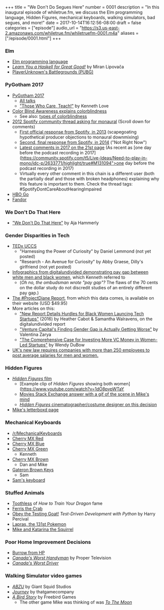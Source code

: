 +++
title = "We Don't Do Segues Here"
number = 0001
description = "In this inaugural episode of whiletrue.fm, we discuss the Elm programming language, Hidden Figures, mechanical keyboards, walking simulators, bad segues, and more!"
date = 2017-10-14T16:12:56-08:00
draft = false
categories = ["episode"]
audio_url = "https://s3.us-east-2.amazonaws.com/whiletrue.fm/whiletruefm-0001.m4a"
aliases = ["/episode/0001.html"]
+++

### Elm

* [Elm programming language](https://elm-lang.org)
* [_Learn You a Haskell for Great Good!_](https://learnyouahaskell.com) by Miran Lipovača
* [PlayerUnknown's Battlegrounds (PUBG)](https://www.playbattlegrounds.com/main.pu)

### PyGotham 2017

* [PyGotham 2017](https://2017.pygotham.org)
    * [All talks](https://2017.pygotham.org/talks/)
    * ["Those Who Care, Teach!"](https://2017.pygotham.org/talks/those-who-care-teach/) by Kenneth Love
* [Color Blind Awareness explains colorblindness](http://www.colourblindawareness.org/colour-blindness/)
    * See also: [types of colorblindness](http://www.colourblindawareness.org/colour-blindness/types-of-colour-blindness/)
* [2012 Spotify community thread asking for monaural](https://community.spotify.com/t5/Live-Ideas/Need-to-play-in-mono/idi-p/17377) (Scroll down for comments)
    * [First official response from Spotify, in 2013](https://community.spotify.com/t5/Live-Ideas/Need-to-play-in-mono/idc-p/80413/highlight/true#M15670) (scapegoating hypothetical producer objections to monaural downmixing)
    * [Second, final response from Spotify, in 2014](https://community.spotify.com/t5/Live-Ideas/Need-to-play-in-mono/idc-p/894271/highlight/true#M15740) ("Not Right Now")
    * [Latest comments in 2017 on the 21st page](https://community.spotify.com/t5/Live-Ideas/Need-to-play-in-mono/idi-p/17377/page/21#comments) (As recent as [one day before the podcast recording in 2017](https://community.spotify.com/t5/Live-Ideas/Need-to-play-in-mono/idc-p/2633771/highlight/true#M131094">one day before the podcast recording in 2017</a>)</li>
    * Virtually every other comment in this chain is a different user (both the partially deaf and those with broken headphones) explaining why this feature is important to them. Check the thread tags: #SpotifyDontCareAboutHearingImpaired
* [HBO Go](https://play.hbogo.com)
* [Fandor](https://www.fandor.com)

### We Don't Do That Here

* ["We Don't Do That Here"](http://www.thagomizer.com/blog/2017/09/29/we-don-t-do-that-here.html) by Aja Hammerly

### Gender Disparities in Tech

* [TEDx UCCS](http://tedxuccs.com/presenters/)
    * "Harnessing the Power of Curiosity" by Daniel Lemmond (not yet posted)
    * "Research - An Avenue for Curiosity" by Abby Graese, Dilly's girlfriend (not yet posted)
* [Infographics from digitalundivided demonstrating pay gap between white men and black women](https://www.digitalundivided.com/infographics), which Kenneth referred to
    * (_Oh no, the ombudsman wrote "pay gap"?_ The flaws of the 70 cents on the dollar study do not discredit studies of an entirely different pay gap.)
* [The #ProjectDiane Report](https://www.digitalundivided.com/projectdiane-report/the-projectdiane-report-2016-the-real-unicorns-of-tech-black-women), from which this data comes, is available on their website (USD $49.95)
* More articles on this:
    * ["New Report Details Hurdles for Black Women Launcing Tech Startups"](https://www.forbes.com/sites/geekgirlrising/2016/02/10/new-report-details-hurdles-for-black-women-launching-tech-startups/#77f60e222eaa) (2016) by Heather Cabot & Samantha Walravens, on the digitalundivided report
    * ["Venture Capital's Finding Gender Gap is Actually Getting Worse"](http://fortune.com/2017/03/13/female-founders-venture-capital/) by Valentina Zarya
    * ["The Comprehensive Case for Investing More VC Money in Women-Led Startups"](https://hbr.org/2017/09/the-comprehensive-case-for-investing-more-vc-money-in-women-led-startups) by Wendy DuBow
* [UK's new law requires companies with more than 250 employees to post average salaries for men and women.](https://genderpaygap.campaign.gov.uk)

### Hidden Figures

* [_Hidden Figures_ film](https://www.foxmovies.com/movies/hidden-figures)
    * [Example clip of _Hidden Figures_ showing both women](https://www.youtube.com/watch?v=1dO8pvpWTaY
    * [Movies Stack Exchange answer with a gif of the scene in Mike's mind](https://movies.stackexchange.com/a/67625)
    * [_Hidden Figures_ cinematographer/costume designer on this decision](http://www.hollywoodreporter.com/behind-screen/how-hidden-figures-got-1960s-kodachrome-look-963042)
* [Mike's letterboxd page](https://letterboxd.com/lethargilistic)

### Mechanical Keyboards

* [/r/MechanicalKeyboards](https://www.reddit.com/r/MechanicalKeyboards/)
* [Cherry MX Red](https://mechanicalkeyboards.com/shop/index.php?l=product_list&amp;c=57)
* [Cherry MX Blue](https://mechanicalkeyboards.com/shop/index.php?l=product_list&amp;c=56)
* [Cherry MX Green](https://mechanicalkeyboards.com/shop/index.php?l=product_list&amp;c=63)
    * Kenneth
* [Cherry MX Brown](https://mechanicalkeyboards.com/shop/index.php?l=product_list&amp;c=55)
    * Dan and Mike
* [Gateron Brown Keys](https://mechanicalkeyboards.com/shop/index.php?l=product_list&amp;c=306)
    * Sam
* [Sam's keyboard](/media/0001/0001-sams-keyboard.jpg)

### Stuffed Animals

* [Toothless](https://www.howtotrainyourdragon.com/explore/dragons/toothless) of _How to Train Your Dragon_ fame
* [Ferris the Crab](http://www.rustacean.net)
* [Obey the Testing Goat!](https://www.obeythetestinggoat.com) _Test-Driven Development with Python_ by Harry Percival
* [Lapras, the 131st Pokemon](https://bulbapedia.bulbagarden.net/wiki/Lapras_(Pokémon))
* [Mike and Katarina the Squirrel](/media/0001/0001-mike-squirrel.jpg)

### Poor Home Improvement Decisions

* [Burrow from HP](http://harrypotter.wikia.com/wiki/The_Burrow)
* [_Canada's Worst Handyman_](https://en.wikipedia.org/wiki/Canada's_Worst_Handyman) by Proper Television
* [_Canada's Worst Driver_](https://en.wikipedia.org/wiki/Canada's_Worst_Driver)

### Walking Simulator video games

* [_ABZU_](http://www.abzugame.com) by Giant Squid Studios
* [_Journey_](http://thatgamecompany.com/journey/) by thatgamecompany
* [_A Bird Story_](http://freebirdgames.com/games/a-bird-story/) by Freebird Games
    * The other game Mike was thinking of was [_To The Moon_](http://freebirdgames.com/to_the_moon/)